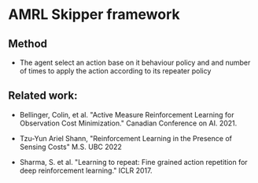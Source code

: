 # AMRL Skipper framework 

## Method

- The agent select an action base on it behaviour policy and and number of times to apply the action according to its repeater policy

## Related work:

- Bellinger, Colin, et al. "Active Measure Reinforcement Learning for Observation Cost Minimization." Canadian Conference on AI. 2021.

- Tzu-Yun Ariel Shann, "Reinforcement Learning in the Presence of Sensing Costs" M.S. UBC 2022

- Sharma, S. et al. "Learning to repeat: Fine grained action repetition for deep reinforcement learning." ICLR 2017.
